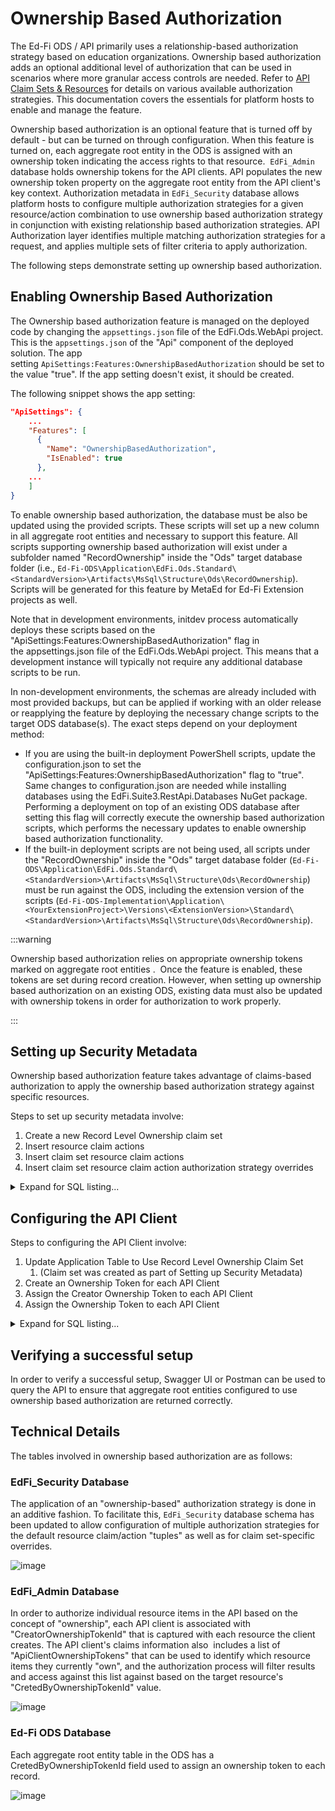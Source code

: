 # Ownership Based Authorization

The Ed-Fi ODS / API primarily uses a relationship-based authorization strategy
based on education organizations. Ownership based authorization adds an optional
additional level of authorization that can be used in scenarios where more
granular access controls are needed. Refer to [API Claim Sets &
Resources](../security/api-claim-sets-resources.md)
for details on various available authorization strategies. This documentation
covers the essentials for platform hosts to enable and manage the feature.

Ownership based authorization is an optional feature that is turned off by
default - but can be turned on through configuration. When this feature is
turned on, each aggregate root entity in the ODS is assigned with an ownership
token indicating the access rights to that resource.  `EdFi_Admin` database holds
ownership tokens for the API clients. API populates the new ownership token
property on the aggregate root entity from the API client's key context.
Authorization metadata in `EdFi_Security` database allows platform hosts to
configure multiple authorization strategies for a given resource/action
combination to use ownership based authorization strategy in conjunction with
existing relationship based authorization strategies. API Authorization layer
identifies multiple matching authorization strategies for a request, and applies
multiple sets of filter criteria to apply authorization.

The following steps demonstrate setting up ownership based authorization.

## Enabling Ownership Based Authorization

The Ownership based authorization feature is managed on the deployed code by
changing the `appsettings.json` file of the EdFi.Ods.WebApi project. This is
the `appsettings.json` of the "Api" component of the deployed solution. The app
setting `ApiSettings:Features:OwnershipBasedAuthorization` should be set to the
value "true". If the app setting doesn't exist, it should be created.

The following snippet shows the app setting:

```json
"ApiSettings": {
    ...
    "Features": [
      {
        "Name": "OwnershipBasedAuthorization",
        "IsEnabled": true
      },
    ...
    ]
}
```

To enable ownership based authorization, the database must be also be updated
using the provided scripts. These scripts will set up a new column in all
aggregate root entities and necessary to support this feature. All scripts
supporting ownership based authorization will exist under a subfolder named
"RecordOwnership" inside the "Ods" target database folder (i.e.,
`Ed-Fi-ODS\Application\EdFi.Ods.Standard\<StandardVersion>\Artifacts\MsSql\Structure\Ods\RecordOwnership`).
Scripts will be generated for this feature by MetaEd for Ed-Fi Extension
projects as well.

Note that in development environments, initdev process automatically deploys
these scripts based on the "ApiSettings:Features:OwnershipBasedAuthorization"
flag in the appsettings.json file of the EdFi.Ods.WebApi project. This means
that a development instance will typically not require any additional database
scripts to be run.

In non-development environments, the schemas are already included with most
provided backups, but can be applied if working with an older release or
reapplying the feature by deploying the necessary change scripts to the target
ODS database(s). The exact steps depend on your deployment method:

* If you are using the built-in deployment PowerShell scripts, update the
    configuration.json to set the
    "ApiSettings:Features:OwnershipBasedAuthorization" flag to "true". Same
    changes to configuration.json are needed while installing databases using
    the EdFi.Suite3.RestApi.Databases NuGet package. Performing a deployment on
    top of an existing ODS database after setting this flag will correctly
    execute the ownership based authorization scripts, which performs the
    necessary updates to enable ownership based authorization functionality.
* If the built-in deployment scripts are not being used, all scripts under the
    "RecordOwnership" inside the "Ods" target database folder
    (`Ed-Fi-ODS\Application\EdFi.Ods.Standard\<StandardVersion>\Artifacts\MsSql\Structure\Ods\RecordOwnership`)
    must be run against the ODS, including the extension version of the scripts
    (`Ed-Fi-ODS-Implementation\Application\<YourExtensionProject>\Versions\<ExtensionVersion>\Standard\<StandardVersion>\Artifacts\MsSql\Structure\Ods\RecordOwnership`).

:::warning

Ownership based authorization relies on appropriate ownership
tokens marked on aggregate root entities .  Once the feature is enabled, these
tokens are set during record creation. However, when setting up ownership
based authorization on an existing ODS, existing data must also be updated
with ownership tokens in order for authorization to work properly.

:::

## Setting up Security Metadata

Ownership based authorization feature takes advantage of claims-based
authorization to apply the ownership based authorization strategy against
specific resources.

Steps to set up security metadata involve:

1. Create a new Record Level Ownership claim set
2. Insert resource claim actions
3. Insert claim set resource claim actions
4. Insert claim set resource claim action authorization strategy overrides

<details>
<summary>Expand for SQL listing...</summary>

```sql
USE EdFi_Security
GO

DECLARE @ActionNames nvarchar(500)
DECLARE @ApplicationName NVARCHAR(MAX)
DECLARE @ApplicationId INT
DECLARE @AuthorizationStrategyName NVARCHAR(255)
DECLARE @AuthorizationStrategyId INT
DECLARE @ClaimName NVARCHAR(850)
DECLARE @ClaimSetName NVARCHAR(255)
DECLARE @ClaimSetId INT
DECLARE @ResourceClaimId INT

-- Set the actions to authorize
SET @ActionNames = 'read, update, delete'

-- Set the application to create the claim set for
SET @ApplicationName = 'Ed-Fi ODS API'

-- Set the authorization strategy
SET @AuthorizationStrategyName = 'OwnershipBased';

-- Set the resource claim name to authorize
SET @ClaimName = 'http://ed-fi.org/ods/identity/claims/student'

-- Set the claim set name to create
SET @ClaimSetName = 'Record Level Ownership'

SELECT @ApplicationId = ApplicationId FROM Applications WHERE ApplicationName = @ApplicationName
SELECT @AuthorizationStrategyId = AuthorizationStrategyId FROM AuthorizationStrategies WHERE AuthorizationStrategyName = @AuthorizationStrategyName
SELECT @ResourceClaimId = ResourceClaimId FROM ResourceClaims Where ClaimName = @ClaimName

-- Create a new claim set
INSERT INTO ClaimSets (ClaimSetName, Application_ApplicationId)
SELECT @ClaimSetName, @ApplicationId

SELECT @ClaimSetId = ClaimSetId FROM ClaimSets WHERE ClaimSetName = @ClaimSetName

-- Insert resource claim actions INSERT INTO ResourceClaimActions(ResourceClaimId, ActionId)
SELECT @ResourceClaimId, a.ActionID
FROM Actions a
WHERE a.ActionName IN(
    SELECT TRIM(value)
    FROM STRING_SPLIT(@actionNames, ',')
)
AND NOT EXISTS(
 SELECT 1
 FROM ResourceClaimActions rca
 WHERE rca.ResourceClaimID = @ResourceClaimId
 AND rca.ActionId = a.ActionId
)

-- Insert claim set resource claim actions
INSERT INTO ClaimSetResourceClaimActions(ClaimSetId, ResourceClaimId, ActionId)
SELECT  @ClaimSetId, rc.ResourceClaimId, a.actionId
FROM ResourceClaimActions rca
JOIN ResourceClaims rc on rc.ResourceClaimId = rca.ResourceClaimId
JOIN Actions a on a.ActionId = rca.ActionId
WHERE  rca.ResourceClaimId = @ResourceClaimId

-- Insert claim set resource claim action authorization strategy overrides
INSERT INTO ClaimSetResourceClaimActionAuthorizationStrategyOverrides(ClaimSetResourceClaimActionId, AuthorizationStrategyId)
SELECT csrca.ClaimSetResourceClaimActionId, @AuthorizationStrategyId
FROM ClaimSetResourceClaimActions csrca
WHERE csrca.ResourceClaimId = @ResourceClaimId
```

</details>

## Configuring the API Client

Steps to configuring the API Client involve:

1. Update Application Table to Use Record Level Ownership Claim Set
    1. (Claim set was created as part of Setting up Security Metadata)
2. Create an Ownership Token for each API Client
3. Assign the Creator Ownership Token to each API Client
4. Assign the Ownership Token to each API Client

<details>
<summary>Expand for SQL listing...</summary>

```sql
USE EdFi_Admin
GO

DECLARE @ClaimSetName NVARCHAR(255)
DECLARE @ApplicationName NVARCHAR(MAX)

SET @ClaimSetName = 'Ownership Based'
SET @ApplicationName = 'Default Sandbox Application Sample'

UPDATE Applications
SET ClaimSetName = @ClaimSetName
WHERE ApplicationName = @ApplicationName

INSERT INTO OwnershipTokens(Description)
SELECT client.[Name] + ' Ownership Token'
FROM Applications a
JOIN ApiClients client ON client.Application_ApplicationId = a.ApplicationId
WHERE a.ApplicationName = @ApplicationName

UPDATE ac
SET ac.CreatorOwnershipTokenId_OwnershipTokenId = ot.OwnershipTokenId
FROM OwnershipTokens ot
JOIN ApiClients ac ON ot.Description LIKE ac.[Name] + '%'
WHERE ac.CreatorOwnershipTokenId_OwnershipTokenId IS NULL

INSERT INTO ApiClientOwnershipTokens(ApiClient_ApiClientId, OwnershipToken_OwnershipTokenId)
SELECT ApiClientId, CreatorOwnershipTokenId_OwnershipTokenId
FROM Applications a
JOIN ApiClients client ON client.Application_ApplicationId = a.ApplicationId
WHERE a.ApplicationName = @ApplicationName
```

</details>

## Verifying a successful setup

In order to verify a successful setup, Swagger UI or Postman can be used to
query the API to ensure that aggregate root entities configured to use ownership
based authorization are returned correctly.

## Technical Details

The tables involved in ownership based authorization are as follows:

### EdFi_Security Database

The application of an "ownership-based" authorization strategy is done in an
additive fashion. To facilitate this, `EdFi_Security` database schema has been
updated to allow configuration of multiple authorization strategies for the
default resource claim/action "tuples" as well as for claim set-specific
overrides.

![image](https://edfi.atlassian.net/wiki/download/attachments/25493657/image2022-2-3_10-42-35.png?version=1&modificationDate=1699456105887&cacheVersion=1&api=v2)

### EdFi_Admin Database

In order to authorize individual resource items in the API based on the concept
of "ownership", each API client is associated with "CreatorOwnershipTokenId"
that is captured with each resource the client creates. The API client's claims
information also  includes a list of "ApiClientOwnershipTokens" that can be used
to identify which resource items they currently "own", and the authorization
process will filter results and access against this list against based on the
target resource's "CretedByOwnershipTokenId" value.

![image](https://edfi.atlassian.net/wiki/download/thumbnails/25493657/image2022-2-3_10-36-52.png?version=1&modificationDate=1699456105873&cacheVersion=1&api=v2&width=683&height=679)

### Ed-Fi ODS Database

Each aggregate root entity table in the ODS has a CretedByOwnershipTokenId field
used to assign an ownership token to each record.

![image](https://edfi.atlassian.net/wiki/download/attachments/25493657/image2022-2-3_10-37-3.png?version=1&modificationDate=1699456105880&cacheVersion=1&api=v2)